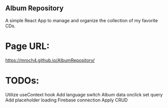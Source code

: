## Album Repository

A simple React App to manage and organize the collection of my favorite CDs.

# Page URL:

https://mroch4.github.io/AlbumRepository/

# TODOs:

Utilize useContext hook
Add language switch
Album data onclick set query
Add placeholder loading
Firebase connection
Apply CRUD
